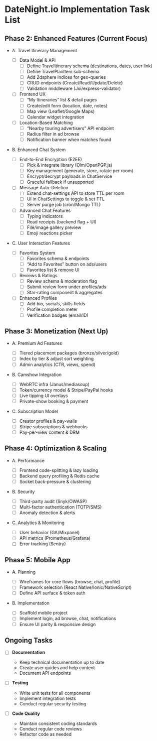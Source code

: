 # DateNight.io Implementation Task List

## Phase 2: Enhanced Features (Current Focus)

- A. Travel Itinerary Management

  - [ ] Data Model & API
    - [ ] Define TravelItinerary schema (destinations, dates, user link)
    - [ ] Define TravelPlanItem sub-schema
    - [ ] Add 2dsphere indices for geo-queries
    - [ ] CRUD endpoints (Create/Read/Update/Delete)
    - [ ] Validation middleware (Joi/express-validator)
  - [ ] Frontend UX
    - [ ] “My Itineraries” list & detail pages
    - [ ] Create/edit form (location, date, notes)
    - [ ] Map view (Leaflet/Google Maps)
    - [ ] Calendar widget integration
  - [ ] Location-Based Matching
    - [ ] “Nearby touring advertisers” API endpoint
    - [ ] Radius filter in ad browse
    - [ ] Notification banner when matches found

- B. Enhanced Chat System

  - [ ] End-to-End Encryption (E2EE)
    - [ ] Pick & integrate library (Olm/OpenPGP.js)
    - [ ] Key management (generate, store, rotate per room)
    - [ ] Encrypt/decrypt payloads in ChatService
    - [ ] Graceful fallback if unsupported
  - [ ] Message Auto-Deletion
    - [ ] Extend chat-settings API to store TTL per room
    - [ ] UI in ChatSettings to toggle & set TTL
    - [ ] Server purge job (cron/Mongo TTL)
  - [ ] Advanced Chat Features
    - [ ] Typing indicators
    - [ ] Read receipts (backend flag + UI)
    - [ ] File/image gallery preview
    - [ ] Emoji reactions picker

- C. User Interaction Features
  - [ ] Favorites System
    - [ ] Favorites schema & endpoints
    - [ ] “Add to Favorites” button on ads/users
    - [ ] Favorites list & remove UI
  - [ ] Reviews & Ratings
    - [ ] Review schema & moderation flag
    - [ ] Submit review form under profiles/ads
    - [ ] Star-rating component & aggregates
  - [ ] Enhanced Profiles
    - [ ] Add bio, socials, skills fields
    - [ ] Profile completion meter
    - [ ] Verification badges (email/ID)

## Phase 3: Monetization (Next Up)

- A. Premium Ad Features

  - [ ] Tiered placement packages (bronze/silver/gold)
  - [ ] Index by tier & adjust sort weighting
  - [ ] Admin analytics (CTR, views, spend)

- B. Camshow Integration

  - [ ] WebRTC infra (Janus/mediasoup)
  - [ ] Token/currency model & Stripe/PayPal hooks
  - [ ] Live tipping UI overlays
  - [ ] Private-show booking & payment

- C. Subscription Model
  - [ ] Creator profiles & pay-walls
  - [ ] Stripe subscriptions & webhooks
  - [ ] Pay-per-view content & DRM

## Phase 4: Optimization & Scaling

- A. Performance

  - [ ] Frontend code-splitting & lazy loading
  - [ ] Backend query profiling & Redis cache
  - [ ] Socket back-pressure & clustering

- B. Security

  - [ ] Third-party audit (Snyk/OWASP)
  - [ ] Multi-factor authentication (TOTP/SMS)
  - [ ] Anomaly detection & alerts

- C. Analytics & Monitoring
  - [ ] User behavior (GA/Mixpanel)
  - [ ] API metrics (Prometheus/Grafana)
  - [ ] Error tracking (Sentry)

## Phase 5: Mobile App

- A. Planning

  - [ ] Wireframes for core flows (browse, chat, profile)
  - [ ] Framework selection (React Native/Ionic/NativeScript)
  - [ ] Define API surface & token auth

- B. Implementation
  - [ ] Scaffold mobile project
  - [ ] Implement login, ad browse, chat, notifications
  - [ ] Ensure UI parity & responsive design

## Ongoing Tasks

- [ ] **Documentation**

  - Keep technical documentation up to date
  - Create user guides and help content
  - Document API endpoints

- [ ] **Testing**

  - Write unit tests for all components
  - Implement integration tests
  - Conduct regular security testing

- [ ] **Code Quality**
  - Maintain consistent coding standards
  - Conduct regular code reviews
  - Refactor code as needed
